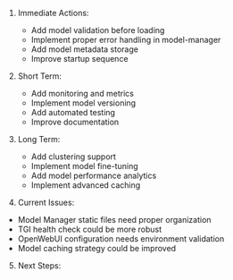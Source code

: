 1. Immediate Actions:
   - Add model validation before loading
   - Implement proper error handling in model-manager
   - Add model metadata storage
   - Improve startup sequence

2. Short Term:
   - Add monitoring and metrics
   - Implement model versioning
   - Add automated testing
   - Improve documentation

3. Long Term:
   - Add clustering support
   - Implement model fine-tuning
   - Add model performance analytics
   - Implement advanced caching

4. Current Issues:
- Model Manager static files need proper organization
- TGI health check could be more robust
- OpenWebUI configuration needs environment validation
- Model caching strategy could be improved

5. Next Steps: